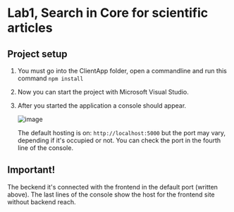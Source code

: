 # Lab1, Search in Core for scientific articles

## Project setup
1. You must go into the ClientApp folder, open a commandline and run this command `npm install`
2. Now you can start the project with Microsoft Visual Studio.
3. After you started the application a console should appear.

   ![image](https://user-images.githubusercontent.com/79322093/132227434-991ffa6f-9595-4bd7-9633-6a384206853a.png)

   The default hosting is on: `http://localhost:5000` but the port may vary, depending if it's occupied or not. You can check the port in the fourth line of the console.
 
## Important!

The beckend it's connected with the frontend in the default port (written above). The last lines of the console show the host for the frontend site without backend reach.
